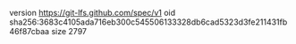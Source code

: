version https://git-lfs.github.com/spec/v1
oid sha256:3683c4105ada716eb300c545506133328db6cad5323d3fe211431fb46f87cbaa
size 2797
